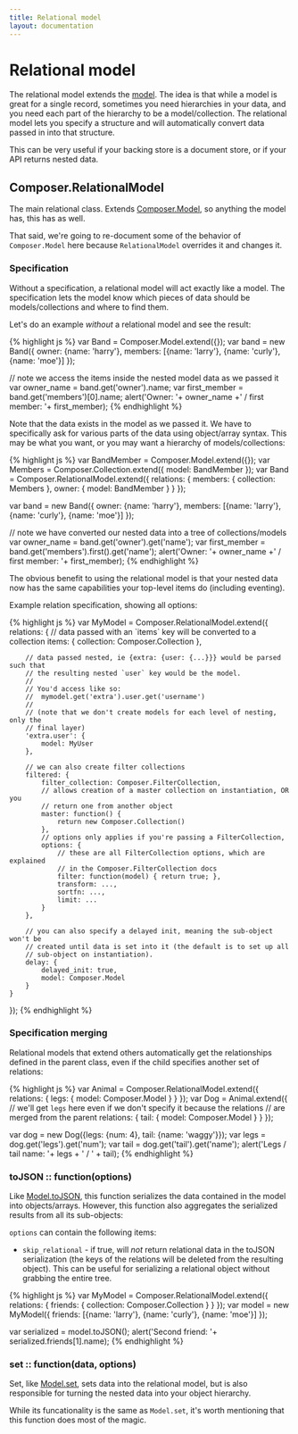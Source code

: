 ```yaml
---
title: Relational model
layout: documentation
---
```


# Relational model

The relational model extends the [model](docs/model). The idea is
that while a model is great for a single record, sometimes you need hierarchies
in your data, and you need each part of the hierarchy to be a model/collection.
The relational model lets you specify a structure and will automatically
convert data passed in into that structure.

This can be very useful if your backing store is a document store, or if your
API returns nested data.

## Composer.RelationalModel

The main relational class. Extends [Composer.Model](docs/model), so
anything the model has, this has as well.

That said, we're going to re-document some of the behavior of `Composer.Model`
here because `RelationalModel` overrides it and changes it.

### Specification

Without a specification, a relational model will act exactly like a model. The
specification lets the model know which pieces of data should be
models/collections and where to find them.

Let's do an example *without* a relational model and see the result:

{% highlight js %}
var Band = Composer.Model.extend({});
var band = new Band({
    owner: {name: 'harry'},
    members: [{name: 'larry'}, {name: 'curly'}, {name: 'moe'}]
});

// note we access the items inside the nested model data as we passed it
var owner_name = band.get('owner').name;
var first_member = band.get('members')[0].name;
alert('Owner: '+ owner_name +' / first member: '+ first_member);
{% endhighlight %}

Note that the data exists in the model as we passed it. We have to specifically
ask for various parts of the data using object/array syntax. This may be what
you want, or you may want a hierarchy of models/collections:

{% highlight js %}
var BandMember = Composer.Model.extend({});
var Members = Composer.Collection.extend({
    model: BandMember
});
var Band = Composer.RelationalModel.extend({
    relations: {
        members: {
            collection: Members
        },
        owner: {
            model: BandMember
        }
    }
});

var band = new Band({
    owner: {name: 'harry'},
    members: [{name: 'larry'}, {name: 'curly'}, {name: 'moe'}]
});

// note we have converted our nested data into a tree of collections/models
var owner_name = band.get('owner').get('name');
var first_member = band.get('members').first().get('name');
alert('Owner: '+ owner_name +' / first member: '+ first_member);
{% endhighlight %}

The obvious benefit to using the relational model is that your nested data now
has the same capabilities your top-level items do (including eventing).

Example relation specification, showing all options:

<div class="noeval">
{% highlight js %}
var MyModel = Composer.RelationalModel.extend({
    relations: {
        // data passed with an `items` key will be converted to a collection
        items: {
            collection: Composer.Collection
        },

        // data passed nested, ie {extra: {user: {...}}} would be parsed such that
        // the resulting nested `user` key would be the model.
        //
        // You'd access like so:
        //  mymodel.get('extra').user.get('username')
        //
        // (note that we don't create models for each level of nesting, only the
        // final layer)
        'extra.user': {
            model: MyUser
        },

        // we can also create filter collections
        filtered: {
            filter_collection: Composer.FilterCollection,
            // allows creation of a master collection on instantiation, OR you
            // return one from another object
            master: function() {
                return new Composer.Collection()
            },
            // options only applies if you're passing a FilterCollection, 
            options: {
                // these are all FilterCollection options, which are explained
                // in the Composer.FilterCollection docs
                filter: function(model) { return true; },
                transform: ...,
                sortfn: ...,
                limit: ...
            }
        },

        // you can also specify a delayed init, meaning the sub-object won't be
        // created until data is set into it (the default is to set up all
        // sub-object on instantiation).
        delay: {
            delayed_init: true,
            model: Composer.Model
        }
    }
});
{% endhighlight %}
</div>

### Specification merging

Relational models that extend others automatically get the relationships defined
in the parent class, even if the child specifies another set of relations:

{% highlight js %}
var Animal = Composer.RelationalModel.extend({
    relations: {
        legs: { model: Composer.Model }
    }
});
var Dog = Animal.extend({
    // we'll get `legs` here even if we don't specify it because the relations
    // are merged from the parent
    relations: {
        tail: { model: Composer.Model }
    }
});

var dog = new Dog({legs: {num: 4}, tail: {name: 'waggy'}});
var legs = dog.get('legs').get('num');
var tail = dog.get('tail').get('name');
alert('Legs / tail name: '+ legs + ' / ' + tail);
{% endhighlight %}

### toJSON :: function(options)

Like [Model.toJSON](docs/model#tojson), this function serializes
the data contained in the model into objects/arrays. However, this function also
aggregates the serialized results from all its sub-objects:

`options` can contain the following items:

- `skip_relational` - if true, will *not* return relational data in the toJSON
serialization (the keys of the relations will be deleted from the resulting
object). This can be useful for serializing a relational object without grabbing
the entire tree.

{% highlight js %}
var MyModel = Composer.RelationalModel.extend({
    relations: {
        friends: { collection: Composer.Collection }
    }
});
var model = new MyModel({
    friends: [{name: 'larry'}, {name: 'curly'}, {name: 'moe'}]
});

var serialized = model.toJSON();
alert('Second friend: '+ serialized.friends[1].name);
{% endhighlight %}

### set :: function(data, options)

Set, like [Model.set](docs/model#set), sets data into the
relational model, but is also responsible for turning the nested data into your
object hierarchy.

While its funcationality is the same as `Model.set`, it's worth mentioning that
this function does most of the magic.

